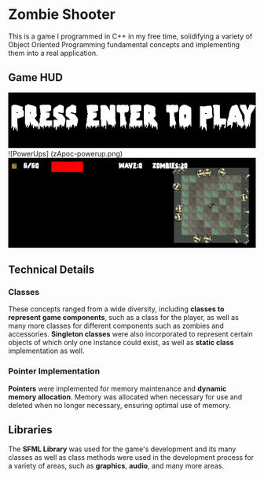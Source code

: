# Zombie Shooter
This is a game I programmed in C++ in my free time, solidifying a variety of Object Oriented Programming fundamental concepts and implementing them into a real application. 

## Game HUD
![Enter Game](zApoc-enter.png)
![PowerUps] (zApoc-powerup.png)
![Game View](zApoc-game.png)

## Technical Details

### Classes
These concepts ranged from a wide diversity, including **classes to represent game components**, such as a class for the player, as well as many more classes for different components such as zombies and accessories.
**Singleton classes** were also incorporated to represent certain objects of which only one instance could exist, as well as **static class** implementation as well.

### Pointer Implementation
**Pointers** were implemented for memory maintenance and **dynamic memory allocation**. Memory was allocated when necessary for use and deleted when no longer necessary, ensuring optimal use of memory.

## Libraries
The **SFML Library** was used for the game's development and its many classes as well as class methods were used in the development process for a variety of areas, such as **graphics**, **audio**, and many more areas.
